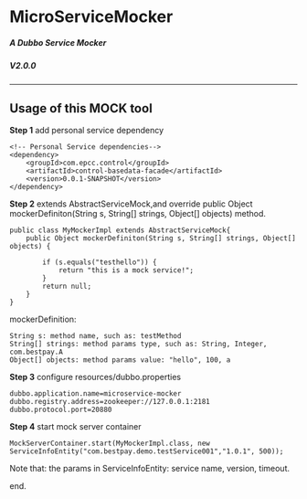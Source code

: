 # MicroServiceMocker
##### A Dubbo Service Mocker
##### V2.0.0

___
##  Usage of this MOCK tool

**Step 1** add personal service dependency
    
    <!-- Personal Service dependencies-->
    <dependency>
        <groupId>com.epcc.control</groupId>
        <artifactId>control-basedata-facade</artifactId>
        <version>0.0.1-SNAPSHOT</version>
    </dependency>
    
**Step 2**  extends AbstractServiceMock,and override public Object mockerDefiniton(String s, String[] strings, Object[] objects) method.
    
    public class MyMockerImpl extends AbstractServiceMock{
        public Object mockerDefiniton(String s, String[] strings, Object[] objects) {
    
            if (s.equals("testhello")) {
                return "this is a mock service!";
            }
            return null;
        }
    }
mockerDefinition:
    
    String s: method name, such as: testMethod
    String[] strings: method params type, such as: String, Integer, com.bestpay.A
    Object[] objects: method params value: "hello", 100, a


**Step 3** configure resources/dubbo.properties
    
    dubbo.application.name=microservice-mocker
    dubbo.registry.address=zookeeper://127.0.0.1:2181
    dubbo.protocol.port=20880


**Step 4** start mock server container
    
    MockServerContainer.start(MyMockerImpl.class, new ServiceInfoEntity("com.bestpay.demo.testService001","1.0.1", 500));
    
Note that: the params in ServiceInfoEntity: service name, version, timeout.


end.

